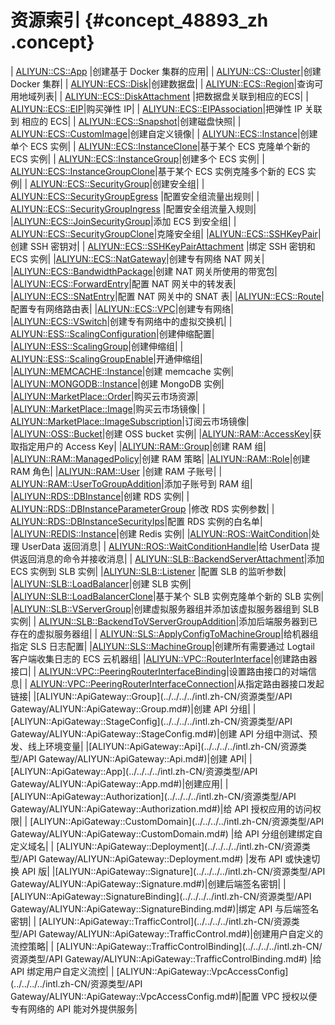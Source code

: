# 资源索引 {#concept_48893_zh .concept}

| [ALIYUN::CS::App](../../../../intl.zh-CN/资源类型/容器服务/ALIYUN::CS::App.md#) |创建基于 Docker 集群的应用|
| [ALIYUN::CS::Cluster](../../../../intl.zh-CN/资源类型/容器服务/ALIYUN::CS::Cluster.md#)|创建 Docker 集群|
| [ALIYUN::ECS::Disk](../../../../intl.zh-CN/.md#)|创建数据盘|
| [ALIYUN::ECS::Region](../../../../intl.zh-CN/.md#)|查询可用地域列表|
| [ALIYUN::ECS::DiskAttachment](../../../../intl.zh-CN/.md#) |把数据盘关联到相应的ECS|
| [ALIYUN::ECS::EIP](../../../../intl.zh-CN/.md#)|购买弹性 IP|
| [ALIYUN::ECS::EIPAssociation](../../../../intl.zh-CN/.md#)|把弹性 IP 关联到 相应的 ECS|
| [ALIYUN::ECS::Snapshot](../../../../intl.zh-CN/.md#)|创建磁盘快照|
| [ALIYUN::ECS::CustomImage](../../../../intl.zh-CN/.md#)|创建自定义镜像|
| [ALIYUN::ECS::Instance](../../../../intl.zh-CN/.md#)|创建单个 ECS 实例|
| [ALIYUN::ECS::InstanceClone](../../../../intl.zh-CN/.md#)|基于某个 ECS 克隆单个新的 ECS 实例|
| [ALIYUN::ECS::InstanceGroup](../../../../intl.zh-CN/.md#)|创建多个 ECS 实例|
| [ALIYUN::ECS::InstanceGroupClone](../../../../intl.zh-CN/.md#)|基于某个 ECS 实例克隆多个新的 ECS 实例|
| [ALIYUN::ECS::SecurityGroup](../../../../intl.zh-CN/.md#)|创建安全组|
| [ALIYUN::ECS::SecurityGroupEgress](../../../../intl.zh-CN/.md#) |配置安全组流量出规则|
| [ALIYUN::ECS::SecurityGroupIngress](../../../../intl.zh-CN/.md#) |配置安全组流量入规则|
|[ALIYUN::ECS::JoinSecurityGroup](../../../../intl.zh-CN/.md#)|添加 ECS 到安全组|
| [ALIYUN::ECS::SecurityGroupClone](../../../../intl.zh-CN/.md#)|克隆安全组|
|[ALIYUN::ECS::SSHKeyPair](../../../../intl.zh-CN/.md#)|创建 SSH 密钥对|
| [ALIYUN::ECS::SSHKeyPairAttachment](../../../../intl.zh-CN/.md#) |绑定 SSH 密钥和 ECS 实例|
|[ALIYUN::ECS::NatGateway](../../../../intl.zh-CN/.md#)|创建专有网络 NAT 网关|
|[ALIYUN::ECS::BandwidthPackage](../../../../intl.zh-CN/.md#)|创建 NAT 网关所使用的带宽包|
|[ALIYUN::ECS::ForwardEntry](../../../../intl.zh-CN/.md#)|配置 NAT 网关中的转发表|
|[ALIYUN::ECS::SNatEntry](../../../../intl.zh-CN/.md#)|配置 NAT 网关中的 SNAT 表|
|[ALIYUN::ECS::Route](../../../../intl.zh-CN/.md#)|配置专有网络路由表|
|[ALIYUN::ECS::VPC](../../../../intl.zh-CN/.md#)|创建专有网络|
|[ALIYUN::ECS::VSwitch](../../../../intl.zh-CN/.md#)|创建专有网络中的虚拟交换机|
| [ALIYUN::ESS::ScalingConfiguration](../../../../intl.zh-CN/资源类型/弹性伸缩/ALIYUN::ESS::ScalingConfiguration.md#)|创建伸缩配置|
|[ALIYUN::ESS::ScalingGroup](../../../../intl.zh-CN/资源类型/弹性伸缩/ALIYUN::ESS::ScalingGroup.md#)|创建伸缩组|
| [ALIYUN::ESS::ScalingGroupEnable](../../../../intl.zh-CN/资源类型/弹性伸缩/ALIYUN::ESS::ScalingGroupEnable.md#)|开通伸缩组|
|[ALIYUN::MEMCACHE::Instance](../../../../intl.zh-CN/资源类型/ALIYUN::MEMCACHE::Instance.md#)|创建 memcache 实例|
|[ALIYUN::MONGODB::Instance](../../../../intl.zh-CN/资源类型/ALIYUN::MONGODB::Instance.md#)|创建 MongoDB 实例|
|[ALIYUN::MarketPlace::Order](../../../../intl.zh-CN/资源类型/ALIYUN::MarketPlace::Order.md#)|购买云市场资源|
|[ALIYUN::MarketPlace::Image](../../../../intl.zh-CN/资源类型/ALIYUN::MarketPlace::Image.md#)|购买云市场镜像|
| [ALIYUN::MarketPlace::ImageSubscription](../../../../intl.zh-CN/资源类型/ALIYUN::MarketPlace::ImageSubscription.md#)|订阅云市场镜像|
|[ALIYUN::OSS::Bucket](../../../../intl.zh-CN/资源类型/ALIYUN::OSS::Bucket.md#)|创建 OSS bucket 实例|
|[ALIYUN::RAM::AccessKey](../../../../intl.zh-CN/资源类型/RAM/ALIYUN::RAM::AccessKey.md#)|获取指定用户的 Access Key|
|[ALIYUN::RAM::Group](../../../../intl.zh-CN/资源类型/RAM/ALIYUN::RAM::Group.md#)|创建 RAM 组|
|[ALIYUN::RAM::ManagedPolicy](../../../../intl.zh-CN/资源类型/RAM/ALIYUN::RAM::ManagedPolicy.md#)|创建 RAM 策略|
|[ALIYUN::RAM::Role](../../../../intl.zh-CN/资源类型/RAM/ALIYUN::RAM::Role.md#)|创建 RAM 角色|
|[ALIYUN::RAM::User](../../../../intl.zh-CN/资源类型/RAM/ALIYUN::RAM::User.md#) |创建 RAM 子账号|
| [ALIYUN::RAM::UserToGroupAddition](../../../../intl.zh-CN/资源类型/RAM/ALIYUN::RAM::UserToGroupAddition.md#)|添加子账号到 RAM 组|
|[ALIYUN::RDS::DBInstance](../../../../intl.zh-CN/资源类型/RDS/ALIYUN::RDS::DBInstance.md#)|创建 RDS 实例|
| [ALIYUN::RDS::DBInstanceParameterGroup](../../../../intl.zh-CN/资源类型/RDS/ALIYUN::RDS::DBInstanceParameterGroup.md#) |修改 RDS 实例参数|
| [ALIYUN::RDS::DBInstanceSecurityIps](../../../../intl.zh-CN/资源类型/RDS/ALIYUN::RDS::DBInstanceSecurityIps.md#)|配置 RDS 实例的白名单|
|[ALIYUN::REDIS::Instance](../../../../intl.zh-CN/资源类型/ALIYUN::REDIS::Instance.md#)|创建 Redis 实例|
|[ALIYUN::ROS::WaitCondition](../../../../intl.zh-CN/资源类型/ALIYUN::ROS::WaitCondition.md#)|处理 UserData 返回消息|
| [ALIYUN::ROS::WaitConditionHandle](../../../../intl.zh-CN/资源类型/ALIYUN::ROS::WaitConditionHandle.md#)|给 UserData 提供返回消息的命令并接收消息|
| [ALIYUN::SLB::BackendServerAttachment](../../../../intl.zh-CN/资源类型/SLB/ALIYUN::SLB::BackendServerAttachment.md#)|添加 ECS 实例到 SLB 实例|
|[ALIYUN::SLB::Listener](../../../../intl.zh-CN/资源类型/SLB/ALIYUN::SLB::Listener.md#) |配置 SLB 的监听参数|
|[ALIYUN::SLB::LoadBalancer](../../../../intl.zh-CN/资源类型/SLB/ALIYUN::SLB::LoadBalancer.md#)|创建 SLB 实例|
|[ALIYUN::SLB::LoadBalancerClone](../../../../intl.zh-CN/资源类型/SLB/ALIYUN::SLB::LoadBalancerClone.md#)|基于某个 SLB 实例克隆单个新的 SLB 实例|
|[ALIYUN::SLB::VServerGroup](../../../../intl.zh-CN/资源类型/SLB/ALIYUN::SLB::VServerGroup.md#)|创建虚拟服务器组并添加该虚拟服务器组到 SLB 实例|
| [ALIYUN::SLB::BackendToVServerGroupAddition](../../../../intl.zh-CN/资源类型/SLB/ALIYUN::SLB::BackendServerToVServerGroupAddition.md#)|添加后端服务器到已存在的虚拟服务器组|
| [ALIYUN::SLS::ApplyConfigToMachineGroup](../../../../intl.zh-CN/资源类型/日志服务/ALIYUN::SLS::ApplyConfigToMachineGroup.md#)|给机器组指定 SLS 日志配置|
|[ALIYUN::SLS::MachineGroup](../../../../intl.zh-CN/资源类型/日志服务/ALIYUN::SLS::MachineGroup.md#)|创建所有需要通过 Logtail 客户端收集日志的 ECS 云机器组|
|[ALIYUN::VPC::RouterInterface](../../../../intl.zh-CN/资源类型/VPC/ALIYUN::VPC::RouterInterface.md#)|创建路由器接口|
| [ALIYUN::VPC::PeeringRouterInterfaceBinding](../../../../intl.zh-CN/.md#)|设置路由接口的对端信息|
| [ALIYUN::VPC::PeeringRouterInterfaceConnection](../../../../intl.zh-CN/资源类型/VPC/ALIYUN::VPC::PeeringRouterInterfaceConnection.md#)|从指定路由器接口发起链接|
|[ALIYUN::ApiGateway::Group](../../../../intl.zh-CN/资源类型/API Gateway/ALIYUN::ApiGateway::Group.md#)|创建 API 分组|
| [ALIYUN::ApiGateway::StageConfig](../../../../intl.zh-CN/资源类型/API Gateway/ALIYUN::ApiGateway::StageConfig.md#)|创建 API 分组中测试、预发、线上环境变量|
|[ALIYUN::ApiGateway::Api](../../../../intl.zh-CN/资源类型/API Gateway/ALIYUN::ApiGateway::Api.md#)|创建 API|
|[ALIYUN::ApiGateway::App](../../../../intl.zh-CN/资源类型/API Gateway/ALIYUN::ApiGateway::App.md#)|创建应用|
| [ALIYUN::ApiGateway::Authorization](../../../../intl.zh-CN/资源类型/API Gateway/ALIYUN::ApiGateway::Authorization.md#)|给 API 授权应用的访问权限|
| [ALIYUN::ApiGateway::CustomDomain](../../../../intl.zh-CN/资源类型/API Gateway/ALIYUN::ApiGateway::CustomDomain.md#) |给 API 分组创建绑定自定义域名|
| [ALIYUN::ApiGateway::Deployment](../../../../intl.zh-CN/资源类型/API Gateway/ALIYUN::ApiGateway::Deployment.md#) |发布 API 或快速切换 API 版|
|[ALIYUN::ApiGateway::Signature](../../../../intl.zh-CN/资源类型/API Gateway/ALIYUN::ApiGateway::Signature.md#)|创建后端签名密钥|
| [ALIYUN::ApiGateway::SignatureBinding](../../../../intl.zh-CN/资源类型/API Gateway/ALIYUN::ApiGateway::SignatureBinding.md#)|绑定 API 与后端签名密钥|
| [ALIYUN::ApiGateway::TrafficControl](../../../../intl.zh-CN/资源类型/API Gateway/ALIYUN::ApiGateway::TrafficControl.md#)|创建用户自定义的流控策略|
| [ALIYUN::ApiGateway::TrafficControlBinding](../../../../intl.zh-CN/资源类型/API Gateway/ALIYUN::ApiGateway::TrafficControlBinding.md#) |给 API 绑定用户自定义流控|
| [ALIYUN::ApiGateway::VpcAccessConfig](../../../../intl.zh-CN/资源类型/API Gateway/ALIYUN::ApiGateway::VpcAccessConfig.md#)|配置 VPC 授权以便专有网络的 API 能对外提供服务|

